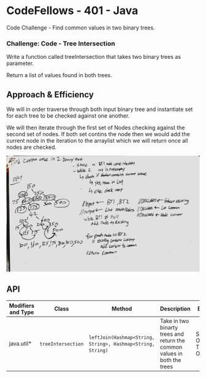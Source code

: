 # CodeFellows - 401 - Java
Code Challenge - Find common values in two binary trees.

### Challenge: Code - Tree Intersection
Write a function called treeIntersection that takes two binary trees as parameter.

Return a list of values found in both trees.

## Approach & Efficiency

We will in order traverse through both input binary tree and instantiate set for each tree to be checked against one another.

We will then iterate through the first set of Nodes checking against the second set of nodes. If both set contins the node then we would add the current node in the iteration to the arraylist which we will return once all nodes are checked.

![Tree Intersection](../TreeIntersection.jpg)


## API
Modifiers and Type      | Class       | Method    | Description | Big O |
|---                    | ---         | ---     |         --- | --- |
|  java.util*      |`treeIntersection `  | `leftJoin(Hashmap<String, String>, Hashmap<String, String)`   | Take in two binarty trees and return the common values in both the trees | Space: O(n) Time: O(n)|
